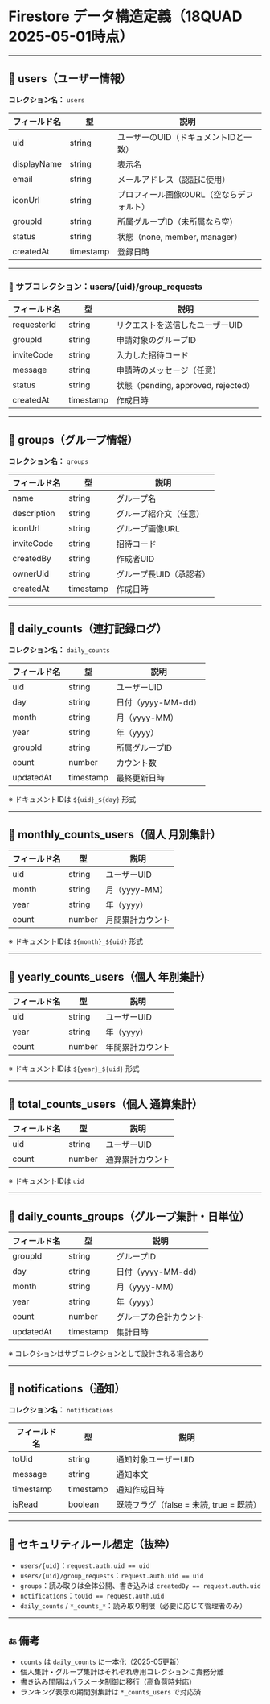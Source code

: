 # Firestore データ構造定義（18QUAD 2025-05-01時点）

---

## 🔹 users（ユーザー情報）

**コレクション名：** `users`

| フィールド名   | 型       | 説明                                      |
|----------------|----------|-------------------------------------------|
| uid            | string   | ユーザーのUID（ドキュメントIDと一致）      |
| displayName    | string   | 表示名                                    |
| email          | string   | メールアドレス（認証に使用）              |
| iconUrl        | string   | プロフィール画像のURL（空ならデフォルト）  |
| groupId        | string   | 所属グループID（未所属なら空）             |
| status         | string   | 状態（none, member, manager）             |
| createdAt      | timestamp| 登録日時                                  |

---

### 🔸 サブコレクション：users/{uid}/group_requests

| フィールド名   | 型       | 説明                                   |
|----------------|----------|----------------------------------------|
| requesterId    | string   | リクエストを送信したユーザーUID         |
| groupId        | string   | 申請対象のグループID                   |
| inviteCode     | string   | 入力した招待コード                     |
| message        | string   | 申請時のメッセージ（任意）             |
| status         | string   | 状態（pending, approved, rejected）    |
| createdAt      | timestamp| 作成日時                               |

---

## 🔹 groups（グループ情報）

**コレクション名：** `groups`

| フィールド名   | 型       | 説明                                  |
|----------------|----------|---------------------------------------|
| name           | string   | グループ名                            |
| description    | string   | グループ紹介文（任意）                |
| iconUrl        | string   | グループ画像URL                       |
| inviteCode     | string   | 招待コード                            |
| createdBy      | string   | 作成者UID                             |
| ownerUid       | string   | グループ長UID（承認者）               |
| createdAt      | timestamp| 作成日時                              |

---

## 🔹 daily_counts（連打記録ログ）

**コレクション名：** `daily_counts`

| フィールド名 | 型       | 説明                     |
|--------------|----------|--------------------------|
| uid          | string   | ユーザーUID              |
| day          | string   | 日付（yyyy-MM-dd）       |
| month        | string   | 月（yyyy-MM）            |
| year         | string   | 年（yyyy）               |
| groupId      | string   | 所属グループID           |
| count        | number   | カウント数               |
| updatedAt    | timestamp| 最終更新日時             |

※ ドキュメントIDは `${uid}_${day}` 形式

---

## 🔹 monthly_counts_users（個人 月別集計）

| フィールド名 | 型     | 説明                     |
|--------------|--------|--------------------------|
| uid          | string | ユーザーUID              |
| month        | string | 月（yyyy-MM）            |
| year         | string | 年（yyyy）               |
| count        | number | 月間累計カウント         |

※ ドキュメントIDは `${month}_${uid}` 形式

---

## 🔹 yearly_counts_users（個人 年別集計）

| フィールド名 | 型     | 説明                     |
|--------------|--------|--------------------------|
| uid          | string | ユーザーUID              |
| year         | string | 年（yyyy）               |
| count        | number | 年間累計カウント         |

※ ドキュメントIDは `${year}_${uid}` 形式

---

## 🔹 total_counts_users（個人 通算集計）

| フィールド名 | 型     | 説明                     |
|--------------|--------|--------------------------|
| uid          | string | ユーザーUID              |
| count        | number | 通算累計カウント         |

※ ドキュメントIDは `uid`

---

## 🔹 daily_counts_groups（グループ集計・日単位）

| フィールド名 | 型     | 説明                     |
|--------------|--------|--------------------------|
| groupId      | string | グループID               |
| day          | string | 日付（yyyy-MM-dd）       |
| month        | string | 月（yyyy-MM）            |
| year         | string | 年（yyyy）               |
| count        | number | グループの合計カウント   |
| updatedAt    | timestamp | 集計日時              |

※ コレクションはサブコレクションとして設計される場合あり

---

## 🔹 notifications（通知）

**コレクション名：** `notifications`

| フィールド名 | 型       | 説明                                     |
|--------------|----------|------------------------------------------|
| toUid        | string   | 通知対象ユーザーUID                      |
| message      | string   | 通知本文                                 |
| timestamp    | timestamp| 通知作成日時                             |
| isRead       | boolean  | 既読フラグ（false = 未読, true = 既読）   |

---

## 🔹 セキュリティルール想定（抜粋）

- `users/{uid}`：`request.auth.uid == uid`
- `users/{uid}/group_requests`：`request.auth.uid == uid`
- `groups`：読み取りは全体公開、書き込みは `createdBy == request.auth.uid`
- `notifications`：`toUid == request.auth.uid`
- `daily_counts` / `*_counts_*`：読み取り制限（必要に応じて管理者のみ）

---

## 🔚 備考

- `counts` は `daily_counts` に一本化（2025-05更新）
- 個人集計・グループ集計はそれぞれ専用コレクションに責務分離
- 書き込み間隔はパラメータ制御に移行（高負荷時対応）
- ランキング表示の期間別集計は `*_counts_users` で対応済
